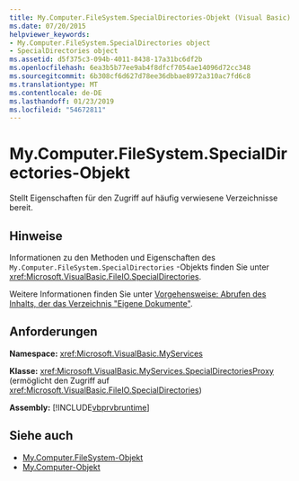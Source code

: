 ```yaml
---
title: My.Computer.FileSystem.SpecialDirectories-Objekt (Visual Basic)
ms.date: 07/20/2015
helpviewer_keywords:
- My.Computer.FileSystem.SpecialDirectories object
- SpecialDirectories object
ms.assetid: d5f375c3-094b-4011-8438-17a31bc6df2b
ms.openlocfilehash: 6ea3b5b77ee9ab4f8dfcf7054ae14096d72cc348
ms.sourcegitcommit: 6b308cf6d627d78ee36dbbae8972a310ac7fd6c8
ms.translationtype: MT
ms.contentlocale: de-DE
ms.lasthandoff: 01/23/2019
ms.locfileid: "54672811"
---
```

# <a name="mycomputerfilesystemspecialdirectories-object"></a>My.Computer.FileSystem.SpecialDirectories-Objekt
Stellt Eigenschaften für den Zugriff auf häufig verwiesene Verzeichnisse bereit.  
  
## <a name="remarks"></a>Hinweise  
 Informationen zu den Methoden und Eigenschaften des `My.Computer.FileSystem.SpecialDirectories` -Objekts finden Sie unter <xref:Microsoft.VisualBasic.FileIO.SpecialDirectories>.  
  
 Weitere Informationen finden Sie unter [Vorgehensweise: Abrufen des Inhalts, der das Verzeichnis "Eigene Dokumente"](../../../visual-basic/developing-apps/programming/drives-directories-files/how-to-retrieve-the-contents-of-the-my-documents-directory.md).  
  
## <a name="requirements"></a>Anforderungen  
 **Namespace:** <xref:Microsoft.VisualBasic.MyServices>  
  
 **Klasse:** <xref:Microsoft.VisualBasic.MyServices.SpecialDirectoriesProxy> (ermöglicht den Zugriff auf <xref:Microsoft.VisualBasic.FileIO.SpecialDirectories>)  
  
 **Assembly:** [!INCLUDE[vbprvbruntime](~/includes/vbprvbruntime-md.md)]  
  
## <a name="see-also"></a>Siehe auch
- [My.Computer.FileSystem-Objekt](../../../visual-basic/language-reference/objects/my-computer-filesystem-object.md)
- [My.Computer-Objekt](../../../visual-basic/language-reference/objects/my-computer-object.md)
